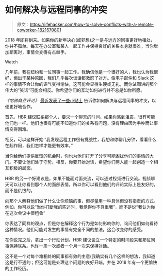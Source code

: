 # 如何解决与远程同事的冲突

> 原文：<https://lifehacker.com/how-to-solve-conflicts-with-a-remote-coworker-1821670801>

2018 年即将到来。如果你的新年决心(或梦想)之一是与远方的同事更好地相处，你并不孤单。每天在办公室和某人一起工作并保持良好的关系本身就很难，当你增加距离时，事情会变得有点棘手。

Watch

几年前，我在纽约和一位同事一起工作。我确信他是一个很好的人，我也认为我很好，但出于某种原因，我们几乎每次谈话都激怒了对方。像电子邮件和 Slack 这样的事情不会让你的语气变得愉快，这可能会显得生硬或无礼，而你试图讲的那个伟大的“笑话”可能会相反。你希望你们的互动如何进行并不总是如你所愿。

*《哈佛商业评论》* [最近发表了一些小贴士](https://hbr.org/2017/12/how-to-resolve-conflicts-with-a-remote-coworker) 告诉你如何解决与远程同事的冲突，以便更好地合作。

首先，HBR 建议联系那个人，要求一个聊天的时间。如果你感到沮丧，很有可能他们也一样。他们也很有可能不知道你们的关系有问题，没有理由因为争吵而让事情变得困难。

相反，可以这样开始:“我发现远程工作很有挑战性，我想和你聊几分钟，看看什么在起作用，我们怎样才能更有效率。”

当你给他们提供反馈的机会时，你也为他们打开了分享可能困扰他们的事情的大门。不要让他们处于守势，相反，你要开始对话，希望你们两人能一起创造一个相互积极的局面。

HBR 的另一个好建议是，如果不能面对面交流，可以通过视频进行交流。视频聊天可以让你看到那个人的面部表情，所以你可以看到他们的评论实际上是友好的，而不是仇恨的。

向那个人解释他们做了什么让你烦恼的事，但尽量用一种具体但没有指责的方式。例如，你可以说“当你打断我的陈述时，我觉得你不尊重我”，而不是说“我认为你在这次会议中很粗鲁”

你表达了同样的观点，但是你在解释这个行为是如何影响你的。询问他们如何看待这种情况。他们可能对发生的事情有完全不同的想法，这会改变你的感受。

在你说完之后，拿出一个行动计划。HBR 建议设立一个特定的时间段来和那位同事保持联系。也许一周一次或者一个月一次来保持对话。

这不是一个对每个难相处的同事都有效的主意(我确实有几个这样的想法，我知道这是行不通的；但这可能是处理这个问题的良好开端，并在 2018 年有一个更愉快的工作经历。
